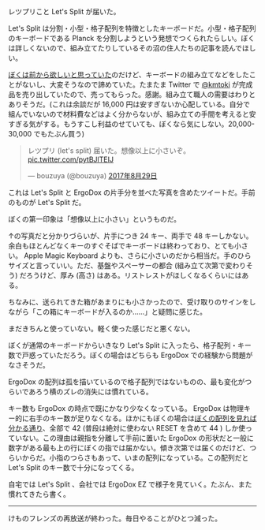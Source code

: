 レツプリこと Let's Split が届いた。

Let's Split は分割・小型・格子配列を特徴としたキーボードだ。小型・格子配列のキーボードである Planck を分割しようという発想でつくられたらしい。ぼくは詳しくないので、組み立てたりしているその沼の住人たちの記事を読んでほしい。

[ぼくは前から欲しいと思っていた][2017-07-28]のだけど、キーボードの組み立てなどをしたことがないし、大変そうなので諦めていた。たまたま Twitter で [@kmtoki](https://twitter.com/kmtoki) が完成品を売り出していたので、売ってもらった。感謝。組み立て職人の需要はわりとありそうだ。(これは余談だが 16,000 円は安すぎないか心配している。自分で組んでいないので材料費などはよく分からないが、組み立ての手間を考えると安すぎる気がする。もうすこし利益のせていても、ぼくなら気にしない。20,000-30,000 でもたぶん買う)

<blockquote class="twitter-tweet" data-lang="ja"><p lang="ja" dir="ltr">レツプリ (let&#39;s split) 届いた。想像以上に小さいぞ。 <a href="https://t.co/pytBJlTEIJ">pic.twitter.com/pytBJlTEIJ</a></p>&mdash; bouzuya (@bouzuya) <a href="https://twitter.com/bouzuya/status/902468188360736768">2017年8月29日</a></blockquote>
<script async src="//platform.twitter.com/widgets.js" charset="utf-8"></script>

これは Let's Split と ErgoDox の片手分を並べた写真を含めたツイートだ。手前のものが Let's Split だ。

ぼくの第一印象は「想像以上に小さい」というものだ。

↑の写真だと分かりづらいが、片手につき 24 キー、両手で 48 キーしかない。余白もほとんどなくキーのすぐそばでキーボードは終わっており、とても小さい。 Apple Magic Keyboard よりも、さらに小さいのだから相当だ。手のひらサイズと言っていい。ただ、基盤やスペーサーの都合 (組み立て次第で変わりそう) だろうけど、厚み (高さ) はある。リストレストがほしくなるくらいにはある。

ちなみに、送られてきた箱があまりにも小さかったので、受け取りのサインをしながら「この箱にキーボードが入るのか……」と疑問に感じた。

まだきちんと使っていない。軽く使った感じだと悪くない。

ぼくが通常のキーボードからいきなり Let's Split に入ったら、格子配列・キー数で戸惑っていただろう。ぼくの場合はどちらも ErgoDox での経験から問題がなさそうだ。

ErgoDox の配列は孤を描いているので格子配列ではないものの、最も変化がつらいであろう横のズレの消失には慣れている。

キー数も ErgoDox の時点で既にかなり少なくなっている。 ErgoDox は物理キー的に右手のキー数が足りなくなる。ほかにもぼくの場合は[ぼくの配列を見れば分かる通り](http://configure.ergodox-ez.com/keyboard_layouts/kgbzwa/)、全部で 42  (普段は絶対に使わない RESET を含めて 44 ) しか使っていない。この理由は親指を分離して手前に置いた ErgoDox の形状だと一般に数字がある最も上の行にぼくの指では届かない。傾き次第では届くのだけど、つらいからだ。小指のつらさもあって、いまの配列になっている。この配列だと Let's Split のキー数で十分になってくる。

自宅では Let's Split 、会社では ErgoDox EZ で様子を見ていく。たぶん、また慣れてきたら書く。

-----

けものフレンズの再放送が終わった。毎日やることがひとつ減った。

[2017-07-28]: https://blog.bouzuya.net/2017/07/28/
